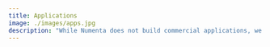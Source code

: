 ```yaml
---
title: Applications
image: ./images/apps.jpg
description: "While Numenta does not build commercial applications, we have created example HTM applications in several fields such as monitoring stock performance, detecting unusual human behavior, and finding patterns in geospatial data. Additionally, our partners have created commercial applications in the field of monitoring IT infrastructure and understanding natural language. We are confident that many additional applications will be created in the future"
---
```


